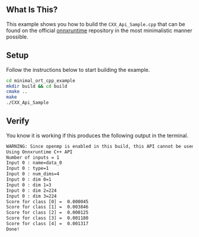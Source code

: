 ## What Is This?
This example shows you how to build the `CXX_Api_Sample.cpp` that can be found on the official [onnxruntime](https://github.com/microsoft/onnxruntime/blob/master/csharp/test/Microsoft.ML.OnnxRuntime.EndToEndTests.Capi/CXX_Api_Sample.cpp) repository in the most minimalistic manner possible.

## Setup
Follow the instructions below to start building the example.
```bash
cd minimal_ort_cpp_example
mkdir build && cd build
cmake ..
make
./CXX_Api_Sample
```

## Verify
You know it is working if this produces the following output in the terminal.
```txt
WARNING: Since openmp is enabled in this build, this API cannot be used to configure intra op num threads. Please use the openmp environment variables to control the number of threads.
Using Onnxruntime C++ API
Number of inputs = 1
Input 0 : name=data_0
Input 0 : type=1
Input 0 : num_dims=4
Input 0 : dim 0=1
Input 0 : dim 1=3
Input 0 : dim 2=224
Input 0 : dim 3=224
Score for class [0] =  0.000045
Score for class [1] =  0.003846
Score for class [2] =  0.000125
Score for class [3] =  0.001180
Score for class [4] =  0.001317
Done!
```

